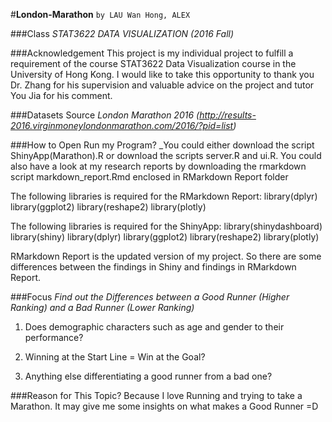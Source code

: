 #**London-Marathon**
`by LAU Wan Hong, ALEX`

###Class
_STAT3622 DATA VISUALIZATION (2016 Fall)_

###Acknowledgement
This project is my individual project to fulfill a requirement of the course STAT3622 Data Visualization course in the University of Hong Kong. I would like to take this opportunity to thank you Dr. Zhang for his supervision and valuable advice on the project and tutor You Jia for his comment.

###Datasets Source
_London Marathon 2016 (http://results-2016.virginmoneylondonmarathon.com/2016/?pid=list)_

###How to Open Run my Program?
_You could either download the script ShinyApp(Marathon).R or 
 download the scripts server.R and ui.R.
 You could also have a look at my research reports by downloading the rmarkdown script markdown_report.Rmd enclosed in RMarkdown Report folder

The following libraries is required for the RMarkdown Report:
library(dplyr)
library(ggplot2)
library(reshape2)
library(plotly)

The following libraries is required for the ShinyApp:
library(shinydashboard)
library(shiny)
library(dplyr)
library(ggplot2)
library(reshape2)
library(plotly)

RMarkdown Report is the updated version of my project. So there are some differences between the findings in Shiny and findings in RMarkdown Report.

###Focus
_Find out the Differences between a Good Runner (Higher Ranking) and a Bad Runner (Lower Ranking)_

1. Does demographic characters such as age and gender to their performance? 

2. Winning at the Start Line = Win at the Goal? 

3. Anything else differentiating a good runner from a bad one?

###Reason for This Topic?
Because I love Running and trying to take a Marathon. It may give me some insights on what makes a Good Runner =D


